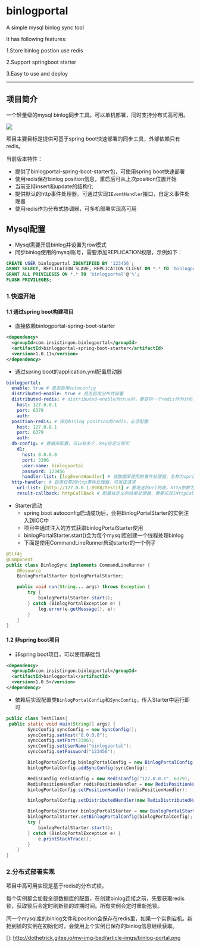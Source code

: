 # binlogportal

A simple mysql binlog sync tool

It has following features:

1.Store binlog postion use redis

2.Support springboot starter

3.Easy to use and deploy

- - -
## 项目简介
一个轻量级的mysql binlog同步工具。可以单机部署，同时支持分布式高可用。

![](http://dothetrick.gitee.io/my-img-bed/article-imgs/binlog-portal.png)

项目主要目标是提供可基于spring boot快速部署的同步工具，外部依赖只有redis。

当前版本特性：
- 提供了binlogportal-spring-boot-starter包，可使用spring boot快速部署
- 使用redis保存binlog position信息，重启后可从上次position位置开始
- 当前支持insert和update的结构化
- 提供默认的http事件处理器。可通过实现`IEventHandler`接口，自定义事件处理器
- 使用redis作为分布式协调器，可多机部署实现高可用

## Mysql配置
- Mysql需要开启binlog并设置为row模式
- 同步binlog使用的mysql账号，需要添加REPLICATION权限，示例如下：
```sql
CREATE USER binlogportal IDENTIFIED BY '123456';
GRANT SELECT, REPLICATION SLAVE, REPLICATION CLIENT ON *.* TO 'binlogportal'@'%';
GRANT ALL PRIVILEGES ON *.* TO 'binlogportal'@'%';
FLUSH PRIVILEGES;
```

### 1.快速开始

#### 1.1 通过spring boot构建项目
- 直接依赖binlogportal-spring-boot-starter
```xml
<dependency>
  <groupId>com.insistingon.binlogportal</groupId>
  <artifactId>binlogportal-spring-boot-starter</artifactId>
  <version>1.0.11</version>
</dependency>
```
- 通过spring boot的application.yml配置启动器
```yaml
binlogportal:
  enable: true # 是否启用autoconfig
  distributed-enable: true # 是否启用分布式部署
  distributed-redis: # distributed-enable为true时，要提供一个redis作为分布式协调器
    host: 127.0.0.1
    port: 6379
    auth:
  position-redis: # 保存binlog position的redis，必须配置
    host: 127.0.0.1
    port: 6379
    auth:
  db-config: # 数据库配置，可以有多个，key自定义即可
    d1:
      host: 0.0.0.0
      port: 3306
      user-name: binlogportal
      password: 123456
      handler-list: [logEventHandler] # 该数据库使用的事件处理器，名称为spring的bean name
  http-handler: # 启用自带的http事件处理器，可发送请求
    url-list: [http://127.0.0.1:8988/testit] # 要发送的url列表，http参数为统一的格式
    result-callback: httpCallBack # 配置自定义的结果处理器，需要实现IHttpCallback接口，值为bean name
```
- Starter启动
    - spring boot autoconfig启动成功后，会把BinlogPortalStarter的实例注入到IOC中
    - 项目中通过注入的方式获取binlogPortalStarter使用
    - binlogPortalStarter.start()会为每个mysql库创建一个线程处理binlog
    - 下面是使用CommandLineRunner启动starter的一个例子
```java
@Slf4j
@Component
public class BinlogSync implements CommandLineRunner {
    @Resource
    BinlogPortalStarter binlogPortalStarter;

    public void run(String... args) throws Exception {
        try {
            binlogPortalStarter.start();
        } catch (BinlogPortalException e) {
            log.error(e.getMessage(), e);
        }
    }
}
```

#### 1.2 非spring boot项目
- 非spring boot项目，可以使用基础包
```xml
<dependency>
  <groupId>com.insistingon.binlogportal</groupId>
  <artifactId>binlogportal</artifactId>
  <version>1.0.5</version>
</dependency>
```
- 依赖后实现配置类`BinlogPortalConfig`和`SyncConfig`，传入Starter中运行即可
```java
public class TestClass{
 public static void main(String[] args) {
        SyncConfig syncConfig = new SyncConfig();
        syncConfig.setHost("0.0.0.0");
        syncConfig.setPort(3306);
        syncConfig.setUserName("binlogportal");
        syncConfig.setPassword("123456");

        BinlogPortalConfig binlogPortalConfig = new BinlogPortalConfig();
        binlogPortalConfig.addSyncConfig(syncConfig);

        RedisConfig redisConfig = new RedisConfig("127.0.0.1", 6379);
        RedisPositionHandler redisPositionHandler = new RedisPositionHandler(redisConfig);
        binlogPortalConfig.setPositionHandler(redisPositionHandler);

        binlogPortalConfig.setDistributedHandler(new RedisDistributedHandler(redisConfig));

        BinlogPortalStarter binlogPortalStarter = new BinlogPortalStarter();
        binlogPortalStarter.setBinlogPortalConfig(binlogPortalConfig);
        try {
            binlogPortalStarter.start();
        } catch (BinlogPortalException e) {
            e.printStackTrace();
        }
    }
}
```

### 2.分布式部署实现
项目中高可用实现是基于redis的分布式锁。

每个实例都会加载全部数据库的配置，在创建binlog连接之前，先要获取redis锁，获取锁后会定时刷新锁的过期时间。所有实例会定时重新抢锁。

同一个mysql库的binlog文件和position会保存在redis里，如果一个实例宕机。新抢到锁的实例在初始化时，会使用上个实例已保存的binlog信息继续获取。


[]: http://dothetrick.gitee.io/my-img-bed/article-imgs/binlog-portal.png
